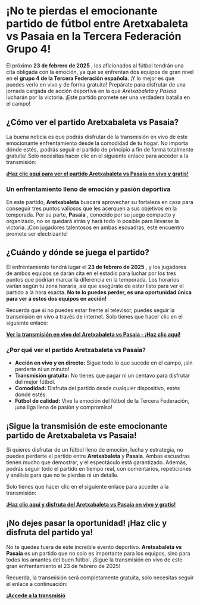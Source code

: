 # ¡No te pierdas el emocionante partido de fútbol entre Aretxabaleta vs Pasaia en la Tercera Federación Grupo 4!

El próximo **23 de febrero de 2025** , los aficionados al fútbol tendrán una cita obligada con la emoción, ya que se enfrentan dos equipos de gran nivel en el **grupo 4 de la Tercera Federación española**. ¡Y lo mejor es que puedes verlo en vivo y de forma gratuita! Prepárate para disfrutar de una jornada cargada de acción deportiva en la que _Aretxabaleta_ y _Pasaia_ lucharán por la victoria. ¡Este partido promete ser una verdadera batalla en el campo!

## ¿Cómo ver el partido Aretxabaleta vs Pasaia?

La buena noticia es que podrás disfrutar de la transmisión en vivo de este emocionante enfrentamiento desde la comodidad de tu hogar. No importa dónde estés, ¡podrás seguir el partido de principio a fin de forma totalmente gratuita! Solo necesitas hacer clic en el siguiente enlace para acceder a la transmisión:

**[¡Haz clic aquí para ver el partido Aretxabaleta vs Pasaia en vivo y gratis!](https://tinyurl.com/livestreamfreeo?st=Aretxabaleta+vs+Pasaia&si=gh)**

### Un enfrentamiento lleno de emoción y pasión deportiva

En este partido, **Aretxabaleta** buscará aprovechar su fortaleza en casa para conseguir tres puntos valiosos que les acerquen a sus objetivos en la temporada. Por su parte, **Pasaia** , conocido por su juego compacto y organizado, no se quedará atrás y hará todo lo posible para llevarse la victoria. ¡Con jugadores talentosos en ambas escuadras, este encuentro promete ser electrizante!

## ¿Cuándo y dónde se juega el partido?

El enfrentamiento tendrá lugar el **23 de febrero de 2025** , y los jugadores de ambos equipos se darán cita en el estadio para luchar por los tres puntos que podrían marcar la diferencia en la temporada. Los horarios varían según tu zona horaria, así que asegúrate de estar listo para ver el partido a la hora exacta. **No te lo puedes perder, es una oportunidad única para ver a estos dos equipos en acción!**

Recuerda que si no puedes estar frente al televisor, puedes seguir la transmisión en vivo a través de internet. Solo tienes que hacer clic en el siguiente enlace:

**[Ver la transmisión en vivo del Aretxabaleta vs Pasaia - ¡Haz clic aquí!](https://tinyurl.com/livestreamfreeo?st=Aretxabaleta+vs+Pasaia&si=gh)**

### ¿Por qué ver el partido Aretxabaleta vs Pasaia?

- **Acción en vivo y en directo:** Sigue todo lo que sucede en el campo, ¡sin perderte ni un minuto!
- **Transmisión gratuita:** No tienes que pagar ni un centavo para disfrutar del mejor fútbol.
- **Comodidad:** Disfruta del partido desde cualquier dispositivo, estés donde estés.
- **Fútbol de calidad:** Vive la emoción del fútbol de la Tercera Federación, ¡una liga llena de pasión y compromiso!

## ¡Sigue la transmisión de este emocionante partido de Aretxabaleta vs Pasaia!

Si quieres disfrutar de un fútbol lleno de emoción, lucha y estrategia, no puedes perderte el partido entre **Aretxabaleta** y **Pasaia**. Ambas escuadras tienen mucho que demostrar, y el espectáculo está garantizado. Además, podrás seguir todo el partido en tiempo real, con comentarios, repeticiones y análisis para que no te pierdas ni un detalle.

Solo tienes que hacer clic en el siguiente enlace para acceder a la transmisión:

**[¡Haz clic aquí y disfruta del Aretxabaleta vs Pasaia en vivo y gratis!](https://tinyurl.com/livestreamfreeo?st=Aretxabaleta+vs+Pasaia&si=gh)**

## ¡No dejes pasar la oportunidad! ¡Haz clic y disfruta del partido ya!

No te quedes fuera de este increíble evento deportivo. **Aretxabaleta vs Pasaia** es un partido que no solo es importante para los equipos, sino para todos los amantes del buen fútbol. ¡Sigue la transmisión en vivo de este gran enfrentamiento el 23 de febrero de 2025!

Recuerda, la transmisión será completamente gratuita, solo necesitas seguir el enlace a continuación:

**[¡Accede a la transmisió](https://tinyurl.com/livestreamfreeo?st=Aretxabaleta+vs+Pasaia&si=gh)**

